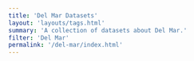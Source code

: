 ```yaml
---
title: 'Del Mar Datasets'
layout: 'layouts/tags.html'
summary: 'A collection of datasets about Del Mar.'
filter: 'Del Mar'
permalink: '/del-mar/index.html'
---
```

